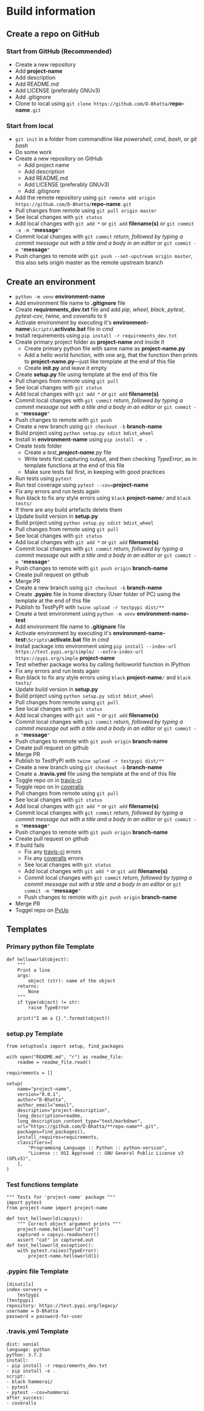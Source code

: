 # Build information
<!-- TODO make filenames bold -->
<!-- TODO style code and variables -->
<!-- Change to numbered lists -->

## Create a repo on GitHub

### Start from GitHub (Recommended)

- Create a new repository
- Add **project-name**
- Add description
- Add README.md
- Add LICENSE (preferably GNUv3)
- Add .gitignore
- Clone to local using `git clone https://github.com/D-Bhatta/`**repo-name**`.git`

### Start from local

- `git init` in a folder from commandline like *powershell*, *cmd*, *bash*, or *git bash*
- Do some work
- Create a new repository on GitHub
  - Add project name
  - Add description
  - Add README.md
  - Add LICENSE (preferably GNUv3)
  - Add .gitignore
- Add the remote repository using `git remote add origin https://github.com/D-Bhatta/`**repo-name**`.git`
- Pull changes from remote using `git pull origin master`
- See local changes with `git status`
- Add local changes with `git add *` or `git add` **filename(s)** or `git commit -a -m "`**message**`"`
- Commit local changes with `git commit` *return, followed by typing a commit message out with a title and a body in an editor* or `git commit -m "`**message**`"`
- Push changes to remote with `git push --set-upstream origin master`, this also sets origin master as the remote upstream branch

## Create an environment

- `python -m venv` **environment-name**
- Add environment file name to **.gitignore** file
- Create **requirements_dev.txt** file and add *pip*, *wheel*, *black*, *pytest*, *pytest-cov*, *twine*, and *coveralls* to it
- Activate environment by executing it's **environment-name**`\Scripts\`**activate.bat** file in *cmd*
- Install requirements using `pip install -r requirements_dev.txt`
- Create primary project folder  as **project-name** and inside it
  - Create primary python file with same name as **project-name.py**
  - Add a hello world function, with one arg, that the function then prints to **project-name.py**—just like template at the end of this file
  - Create **__init__.py** and leave it empty
- Create **setup.py** file using template at the end of this file
- Pull changes from remote using `git pull`
- See local changes with `git status`
- Add local changes with `git add *` or `git add` **filename(s)**
- Commit local changes with `git commit` *return, followed by typing a commit message out with a title and a body in an editor* or `git commit -m "`**message**`"`
- Push changes to remote with `git push`
- Create a new branch using `git checkout -b` **branch-name**
- Build project using `python setup.py sdist bdist_wheel`
- Install in **environment-name** using `pip install -e .`
- Create *tests* folder
  - Create a *test_**project-name**.py* file
  - Write tests first capturing output, and then checking *TypeError*, as in template functions at the end of this file
  - Make sure tests fail first, in keeping with good practices
- Run tests using `pytest`
- Run test coverage using `pytest --cov=`**project-name**
- Fix any errors and run tests again
- Run black to fix any style errors using `black` **project-name**`/` and `black tests/`
- If there are any build artefacts delete them
- Update build version in **setup.py**
- Build project using `python setup.py sdist bdist_wheel`
- Pull changes from remote using `git pull`
- See local changes with `git status`
- Add local changes with `git add *` or `git add` **filename(s)**
- Commit local changes with `git commit` *return, followed by typing a commit message out with a title and a body in an editor* or `git commit -m "`**message**`"`
- Push changes to remote with `git push origin` **branch-name**
- Create pull request on github
- Merge PR
- Create a new branch using `git checkout -b` **branch-name**
- Create **.pypirc** file in home directory (User folder of PC) using the template at the end of this file
- Publish to TestPyPl with `twine upload -r testpypi dist/**`
- Create a test environment using `python -m venv` **environment-name-test**
- Add environment file name to **.gitignore** file
- Activate environment by executing it's **environment-name-test**`\Scripts\`**activate.bat** file in *cmd*
- Install package into environment using `pip install --index-url https://test.pypi.org/simple/ --extra-index-url https://pypi.org/simple` **project-name**
- Test whether package works by calling *helloworld* function in IPython
- Fix any errors and run tests again
- Run black to fix any style errors using `black` **project-name**`/` and `black tests/`
- Update build version in **setup.py**
- Build project using `python setup.py sdist bdist_wheel`
- Pull changes from remote using `git pull`
- See local changes with `git status`
- Add local changes with `git add *` or `git add` **filename(s)**
- Commit local changes with `git commit` *return, followed by typing a commit message out with a title and a body in an editor* or `git commit -m "`**message**`"`
- Push changes to remote with `git push origin` **branch-name**
- Create pull request on github
- Merge PR
- Publish to TestPyPl with `twine upload -r testpypi dist/**`
- Create a new branch using `git checkout -b` **branch-name**
- Create a **.travis.yml** file using the template at the end of this file
- Toggle repo on in [travis-ci](https://travis-ci.org/)
- Toggle repo on in [coveralls](https://coveralls.io/)
- Pull changes from remote using `git pull`
- See local changes with `git status`
- Add local changes with `git add *` or `git add` **filename(s)**
- Commit local changes with `git commit` *return, followed by typing a commit message out with a title and a body in an editor* or `git commit -m "`**message**`"`
- Push changes to remote with `git push origin` **branch-name**
- Create pull request on github
- If build fails
  - Fix any [travis-ci](https://travis-ci.org/) errors
  - Fix any [coveralls](https://coveralls.io/) errors
  - See local changes with `git status`
  - Add local changes with `git add *` or `git add` **filename(s)**
  - Commit local changes with `git commit` *return, followed by typing a commit message out with a title and a body in an editor* or `git commit -m "`**message**`"`
  - Push changes to remote with `git push origin` **branch-name**
- Merge PR
- Toggel repo on [PyUp](https://pyup.io/)

## Templates

### Primary python file Template

    def helloworld(object):
        """ 
        Print a line 
        args:
            object (str): name of the object
        returns:
            None
        """
        if type(object) != str:
            raise TypeError

        print("I am a {}.".format(object))

### setup.py Template

    from setuptools import setup, find_packages

    with open("README.md", "r") as readme_file:
        readme = readme_file.read()

    requirements = []

    setup(
        name="project-name",
        version="0.0.1",
        author="D-Bhatta",
        author_email="email",
        description="project-description",
        long_description=readme,
        long_description_content_type="text/markdown",
        url="https://github.com/D-Bhatta/**repo-name**.git",
        packages=find_packages(),
        install_requires=requirements,
        classifiers=[
            "Programming Language :: Python :: python-version",
            "License :: OSI Approved :: GNU General Public License v3 (GPLv3)",
        ],
    )

### Test functions template

    """ Tests for 'project-name' package """
    import pytest
    from project-name import project-name

    def test_helloworld(capsys):
        """ Correct object argument prints """
        project-name.helloworld("cat")
        captured = capsys.readouterr()
        assert "cat" in captured.out
    def test_helloworld_exception():
        with pytest.raises(TypeError):
            project-name.helloworld(1)

### .pypirc file Template

    [disutils]
    index-servers = 
        testpypi
    [testpypi]
    repository: https://test.pypi.org/legacy/
    username = D-Bhatta
    password = password-for-user

### .travis.yml Template

    dist: xenial
    language: python
    python: 3.7.2
    install:
    - pip install -r requirements_dev.txt
    - pip install -e .
    script:
    - black hammerai/
    - pytest
    - pytest --cov=hammerai
    after_success:
    - coveralls
